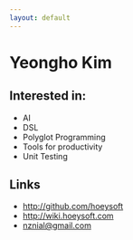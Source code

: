 ```yaml
---
layout: default
---
```

Yeongho Kim
===========

## Interested in:
- AI
- DSL
- Polyglot Programming
- Tools for productivity
- Unit Testing

## Links
- <http://github.com/hoeysoft>  
- <http://wiki.hoeysoft.com>
- <nznial@gmail.com>
